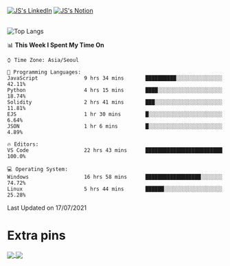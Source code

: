 
[![JS's LinkedIn](https://img.shields.io/badge/LinkedIn-blue?style=for-the-badge&logo=linkedin)](https://www.linkedin.com/in/jaeseung-lee-5a2a32139/) 
[![JS's Notion](https://img.shields.io/badge/Notion-black?style=for-the-badge&logo=notion)](https://bit.ly/93l04js) <br><br>
<!-- ![JS's GitHub stats](https://github-readme-stats-lemon-five.vercel.app/api?username=tkxkd0159&hide=contribs,prs,stars,issues&show_icons=true&theme=react&include_all_commits=true)   -->
![Top Langs](https://github-readme-stats-lemon-five.vercel.app/api/top-langs/?username=tkxkd0159&layout=compact&hide=jupyter%20notebook,scss&langs_count=10)  


<!--START_SECTION:waka-->
📊 **This Week I Spent My Time On** 

```text
⌚︎ Time Zone: Asia/Seoul

💬 Programming Languages: 
JavaScript               9 hrs 34 mins       ██████████░░░░░░░░░░░░░░░   42.11% 
Python                   4 hrs 15 mins       ████░░░░░░░░░░░░░░░░░░░░░   18.74% 
Solidity                 2 hrs 41 mins       ███░░░░░░░░░░░░░░░░░░░░░░   11.81% 
EJS                      1 hr 30 mins        █░░░░░░░░░░░░░░░░░░░░░░░░   6.64% 
JSON                     1 hr 6 mins         █░░░░░░░░░░░░░░░░░░░░░░░░   4.89%

🔥 Editors: 
VS Code                  22 hrs 43 mins      █████████████████████████   100.0%

💻 Operating System: 
Windows                  16 hrs 58 mins      ██████████████████░░░░░░░   74.72% 
Linux                    5 hrs 44 mins       ██████░░░░░░░░░░░░░░░░░░░   25.28%

```


 Last Updated on 17/07/2021
<!--END_SECTION:waka-->

# Extra pins
<a href="https://github.com/tkxkd0159/go-chain">
  <img align="center" src="https://github-readme-stats-lemon-five.vercel.app/api/pin/?username=tkxkd0159&repo=go-chain&theme=react" />
</a>
<a href="https://github.com/tkxkd0159/dsalgo">
  <img align="center" src="https://github-readme-stats-lemon-five.vercel.app/api/pin/?username=tkxkd0159&repo=dsalgo&theme=react" />
</a>

<!---
- 🔭 I’m currently working on ...
- 🌱 I’m currently learning blockchain and distributed network
- 👯 I’m looking to collaborate on ...
- 🤔 I’m looking for help with ...
- 💬 Ask me about ...
- 📫 How to reach me: ...
- 😄 Pronouns: ...
- ⚡ Fun fact: ...
-->
